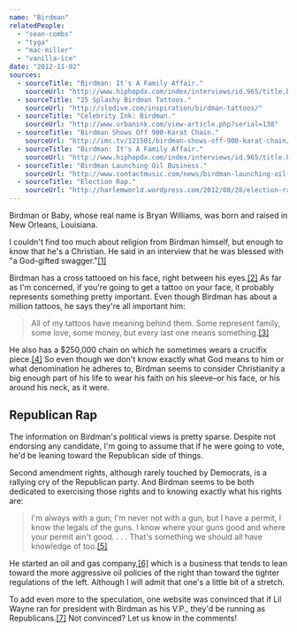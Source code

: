 ```yaml
---
name: "Birdman"
relatedPeople:
  - "sean-combs"
  - "tyga"
  - "mac-miller"
  - "vanilla-ice"
date: "2012-11-02"
sources:
  - sourceTitle: "Birdman: It's A Family Affair."
    sourceUrl: "http://www.hiphopdx.com/index/interviews/id.965/title.birdman-its-a-family-affair"
  - sourceTitle: "25 Splashy Birdman Tattoos."
    sourceUrl: "http://slodive.com/inspiration/birdman-tattoos/"
  - sourceTitle: "Celebrity Ink: Birdman."
    sourceUrl: "http://www.urbanink.com/view-article.php?serial=138"
  - sourceTitle: "Birdman Shows Off 900-Karat Chain."
    sourceUrl: "http://imc.tv/121501/birdman-shows-off-900-karat-chain/"
  - sourceTitle: "Birdman: It's A Family Affair."
    sourceUrl: "http://www.hiphopdx.com/index/interviews/id.965/title.birdman-its-a-family-affair"
  - sourceTitle: "Birdman Launching Oil Business."
    sourceUrl: "http://www.contactmusic.com/news/birdman-launching-oil-business_1129418"
  - sourceTitle: "Election Rap."
    sourceUrl: "http://harlemworld.wordpress.com/2012/08/28/election-rap/"
---
```


Birdman or Baby, whose real name is Bryan Williams, was born and raised in New Orleans, Louisiana.

I couldn't find too much about religion from Birdman himself, but enough to know that he's a Christian. He said in an interview that he was blessed with "a God-gifted swagger."<a class="source-citation" href="http://www.hiphopdx.com/index/interviews/id.965/title.birdman-its-a-family-affair" title="Birdman: It&apos;s A Family Affair.">[1]</a>

Birdman has a cross tattooed on his face, right between his eyes.<a class="source-citation" href="http://slodive.com/inspiration/birdman-tattoos/" title="25 Splashy Birdman Tattoos.">[2]</a> As far as I'm concerned, if you're going to get a tattoo on your face, it probably represents something pretty important. Even though Birdman has about a million tattoos, he says they're all important him:

>All of my tattoos have meaning behind them. Some represent family, some love, some money, but every last one means something.<a class="source-citation" href="http://www.urbanink.com/view-article.php?serial=138" title="Celebrity Ink: Birdman.">[3]</a>

He also has a $250,000 chain on which he sometimes wears a crucifix piece.<a class="source-citation" href="http://imc.tv/121501/birdman-shows-off-900-karat-chain/" title="Birdman Shows Off 900-Karat Chain.">[4]</a> So even though we don't know exactly what God means to him or what denomination he adheres to, Birdman seems to consider Christianity a big enough part of his life to wear his faith on his sleeve–or his face, or his around his neck, as it were.


## Republican Rap

The information on Birdman's political views is pretty sparse. Despite not endorsing any candidate, I'm going to assume that if he were going to vote, he'd be leaning toward the Republican side of things.

Second amendment rights, although rarely touched by Democrats, is a rallying cry of the Republican party. And Birdman seems to be both dedicated to exercising those rights and to knowing exactly what his rights are:

>I'm always with a gun; I'm never not with a gun, but I have a permit, I know the legals of the guns. I know where your guns good and where your permit ain't good. . . . That's something we should all have knowledge of too.<a class="source-citation" href="http://www.hiphopdx.com/index/interviews/id.965/title.birdman-its-a-family-affair" title="Birdman: It&apos;s A Family Affair.">[5]</a>

He started an oil and gas company,<a class="source-citation" href="http://www.contactmusic.com/news/birdman-launching-oil-business_1129418" title="Birdman Launching Oil Business.">[6]</a> which is a business that tends to lean toward the more aggressive oil policies of the right than toward the tighter regulations of the left. Although I will admit that one's a little bit of a stretch.

To add even more to the speculation, one website was convinced that if Lil Wayne ran for president with Birdman as his V.P., they'd be running as Republicans.<a class="source-citation" href="http://harlemworld.wordpress.com/2012/08/28/election-rap/" title="Election Rap.">[7]</a> Not convinced? Let us know in the comments!